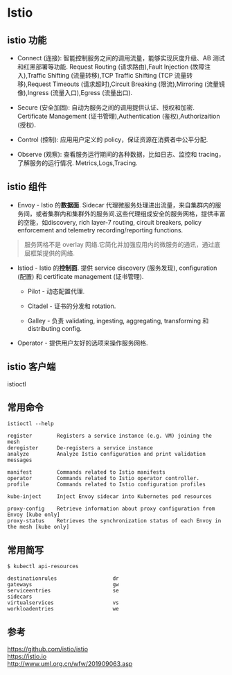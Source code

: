 # Istio

## istio 功能

- Connect (连接): 智能控制服务之间的调用流量，能够实现灰度升级、AB 测试和红黑部署等功能.
    Request Routing (请求路由),Fault Injection (故障注入),Traffic Shifting (流量转移),TCP Traffic Shifting (TCP 流量转移),Request Timeouts (请求超时),Circuit Breaking (限流),Mirroring (流量镜像),Ingress (流量入口),Egress (流量出口).

- Secure (安全加固): 自动为服务之间的调用提供认证、授权和加密.
    Certificate Management (证书管理),Authentication (鉴权),Authorizaition (授权).

- Control (控制): 应用用户定义的 policy，保证资源在消费者中公平分配.

- Observe (观察): 查看服务运行期间的各种数据，比如日志、监控和 tracing，了解服务的运行情况.
    Metrics,Logs,Tracing.

## istio 组件

- Envoy - Istio 的**数据面**. Sidecar 代理微服务处理进出流量，来自集群内的服务间，或者集群内和集群外的服务间.这些代理组成安全的服务网格，提供丰富的空能，如discovery, rich layer-7 routing, circuit breakers, policy enforcement and telemetry recording/reporting functions.

> 服务网格不是 overlay 网络.它简化并加强应用内的微服务的通讯，通过底层框架提供的网络.

- Istiod - Istio 的**控制面**. 提供 service discovery (服务发现), configuration (配置) 和 certificate management (证书管理).

    - Pilot - 动态配置代理.

    - Citadel - 证书的分发和 rotation.

    - Galley - 负责 validating, ingesting, aggregating, transforming 和 distributing config.

- Operator - 提供用户友好的选项来操作服务网格.

## istio 客户端

istioctl

## 常用命令

```
istioctl --help

register        Registers a service instance (e.g. VM) joining the mesh  
deregister      De-registers a service instance
analyze         Analyze Istio configuration and print validation messages

manifest        Commands related to Istio manifests
operator        Commands related to Istio operator controller.
profile         Commands related to Istio configuration profiles

kube-inject     Inject Envoy sidecar into Kubernetes pod resources

proxy-config    Retrieve information about proxy configuration from Envoy [kube only]
proxy-status    Retrieves the synchronization status of each Envoy in the mesh [kube only]
``` 

## 常用简写

```
$ kubectl api-resources

destinationrules                  dr         
gateways                          gw         
serviceentries                    se         
sidecars                                     
virtualservices                   vs         
workloadentries                   we         

```

## 参考
https://github.com/istio/istio  
https://istio.io  
http://www.uml.org.cn/wfw/201909063.asp  

